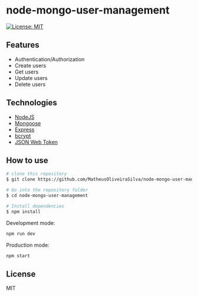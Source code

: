 # node-mongo-user-management

[![License: MIT](https://img.shields.io/badge/License-MIT-yellow.svg)](https://opensource.org/licenses/MIT)

## Features

- Authentication/Authorization
- Create users
- Get users
- Update users
- Delete users

## Technologies

- [NodeJS](https://nodejs.org/docs/latest-v12.x/api/index.html)
- [Mongoose](https://mongoosejs.com/docs/guide.html)
- [Express](https://expressjs.com/en/4x/api.html)
- [bcrypt](https://github.com/kelektiv/node.bcrypt.js)
- [JSON Web Token](https://github.com/auth0/node-jsonwebtoken)

## How to use

```bash
# clone this repository
$ git clone https://github.com/MatheusOliveiraSilva/node-mongo-user-management.git

# Go into the repository folder
$ cd node-mongo-user-management

# Install dependencies
$ npm install
```

Development mode:

```bash
npm run dev
```

Production mode:

```bash
npm start
```

## License

MIT
